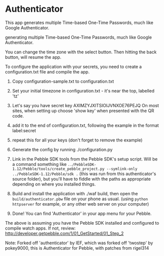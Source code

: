 Authenticator
=============

This app generates multiple Time-based One-Time Passwords, much like Google Authenticator.

generating multiple Time-based One-Time Passwords, much like Google Authenticator.

You can change the time zone with the select button.  Then hitting the back button, will resume the app.

To configure the application with your secrets, you need to create a configuration.txt file and compile the app.

1. Copy configuration-sample.txt to configuration.txt

2. Set your initial timezone in configuration.txt - it's near the top, labelled 'tz'

3. Let's say you have secret key AXIMZYJXITSIOIJVNXOE76PEJQ 
On most sites, when setting up choose 'show key' when presented with the QR code.

4. add it to the end of configuration.txt, following the example in the format 
label:secret

5. repeat this for all your keys (don't forget to remove the example)

6. Generate the config by running ./configuration.py

7. Link in the Pebble SDK tools from the Pebble SDK's setup script. Will be a command something like `../PebbleSDK-1.12/Pebble/tools/create_pebble_project.py --symlink-only ../PebbleSDK-1.12/Pebble/sdk .` (this was run from this authenticator's source folder), but you'll have to fiddle with the paths as appropriate depending on where you installed things.

8. Build and install the application with ./waf build, then open the `build/authenticator.pbw` file on your phone as usual. (using `python httpserver` for example, or any other web server on your computer)

9. Done! You can find 'Authenticator' in your app menu for your Pebble.

The above is assuming you have the Pebble SDK installed and configured to compile watch apps.
If not, review: http://developer.getpebble.com/1/01_GetStarted/01_Step_2

Note: Forked off 'authenticator' by IEF, which was forked off 'twostep' by pokey9000, this is Authenticator for Pebble, with patches from rigel314 
